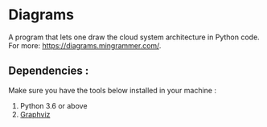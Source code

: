 # Diagrams

A program that lets one draw the cloud system architecture in Python code. For more: https://diagrams.mingrammer.com/.

## Dependencies :

Make sure you have the tools below installed in your machine : 
1. Python 3.6 or above
2. [Graphviz](https://graphviz.org/download/)

